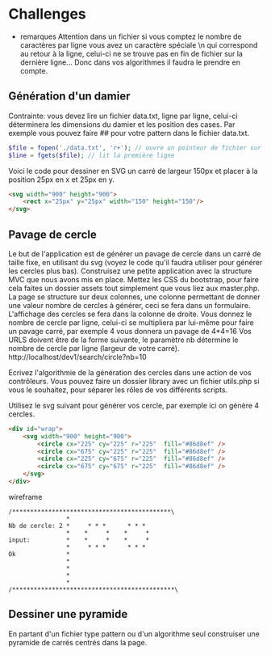 # Challenges

- remarques
Attention dans un fichier si vous comptez le nombre de caractères par ligne vous avez un caractère spéciale \n qui correspond au retour à la ligne, celui-ci ne se trouve pas en fin de fichier sur la dernière ligne... Donc dans vos algorithmes il faudra le prendre en compte.

## Génération d'un damier
Contrainte: vous devez lire un fichier data.txt, ligne par ligne, celui-ci déterminera les dimensions du damier et les position des cases. Par exemple vous pouvez faire *#*# pour votre pattern dans le fichier data.txt.

```php
$file = fopen('./data.txt', 'r+'); // ouvre un pointeur de fichier sur la première ligne
$line = fgets($file); // lit la première ligne
```
Voici le code pour dessiner en SVG un carré de largeur 150px et placer à la position 25px en x et 25px en y.

```html
<svg width="900" height="900">
	<rect x="25px" y="25px" width="150" height="150"/>
</svg>
```

## Pavage de cercle
Le but de l'application est de générer un pavage de cercle dans un carré de taille fixe, en utilisant du svg (voyez le code qu'il faudra utiliser pour générer les cercles plus bas).
Construisez une petite application avec la structure MVC que nous avons mis en place. Mettez les CSS du bootstrap, pour faire cela faites un dossier assets tout simplement que vous liez aux master.php. La page se structure sur deux colonnes, une colonne permettant de donner une valeur nombre de cercles à générer, ceci se fera dans un formulaire. L'affichage des cercles se fera dans la colonne de droite.
Vous donnez le nombre de cercle par ligne, celui-ci se multipliera par lui-même pour faire un pavage carré, par exemple 4 vous donnera un pavage de 4*4=16
Vos URLS doivent être de la forme suivante, le paramètre nb détermine le nombre de cercle par ligne (largeur de votre carré).
http://localhost/dev1/search/circle?nb=10

Ecrivez l'algorithmie de la génération des cercles dans une action de vos contrôleurs. Vous pouvez faire un dossier library avec un fichier utils.php si vous le souhaitez, pour séparer les rôles de vos différents scripts.

Utilisez le svg suivant pour générer vos cercle, par exemple ici on génère 4 cercles.

```html
<div id="wrap">
	<svg width="900" height="900">
		<circle cx="225" cy="225" r="225"  fill="#86d8ef" />
		<circle cx="675" cy="225" r="225"  fill="#86d8ef" />
		<circle cx="225" cy="675" r="225"  fill="#86d8ef" />
		<circle cx="675" cy="675" r="225"  fill="#86d8ef" />
	</svg>
</div>
```

wireframe

```
/********************************************\
				*  
Nb de cercle: 2	*     * * *      * * * 
				*    *     *    *     *
input:         	*    *     *    *     *
               	*     * * *      * * * 
Ok	 			*
				*
				*
				*
				*
/*********************************************\

```

## Dessiner une pyramide
En partant d'un fichier type pattern ou d'un algorithme seul construiser une pyramide de carrés centrés dans la page.
